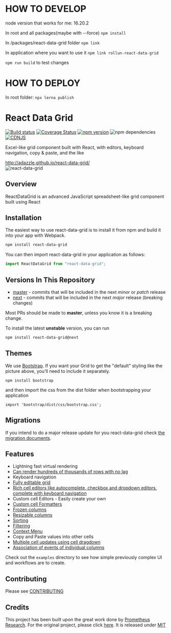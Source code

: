 # HOW TO DEVELOP

node version that works for me: 16.20.2

In root and all packages(maybe with --force)
`npm install`

In /packages/react-data-grid folder
`npm link`

In application where you want to use it
`npm link rollun-react-data-grid`

`npm run build` to test changes

# HOW TO DEPLOY

In root folder:
`npx lerna publish`

# React Data Grid

[logo]: https://user-images.githubusercontent.com/1432798/48616964-077b9400-e98d-11e8-9b56-f70e0722b83d.png "ReactDataGrid"

[![Build status](https://ci.appveyor.com/api/projects/status/smciktvlkvp6r8w7/branch/master?svg=true)](https://ci.appveyor.com/project/adazzle/react-data-grid/branch/master)
[![Coverage Status](https://coveralls.io/repos/adazzle/react-data-grid/badge.svg?branch=master)](https://coveralls.io/r/adazzle/react-data-grid?branch=master)
[![npm version](https://badge.fury.io/js/react-data-grid.svg)](http://badge.fury.io/js/react-data-grid)
![npm dependencies](https://david-dm.org/adazzle/react-data-grid.svg)
[![CDNJS](https://img.shields.io/cdnjs/v/react-data-grid.svg)](https://cdnjs.com/libraries/react-data-grid)

Excel-like grid component built with React, with editors, keyboard navigation, copy &amp; paste, and the like

http://adazzle.github.io/react-data-grid/  
![react-data-grid](https://cloud.githubusercontent.com/assets/1432798/7348812/78063bd6-ecec-11e4-89d5-ffd327721cd7.PNG)

## Overview

ReactDataGrid is an advanced JavaScript spreadsheet-like grid component built using React

## Installation

The easiest way to use react-data-grid is to install it from npm and build it into your app with Webpack.

```sh
npm install react-data-grid
```

You can then import react-data-grid in your application as follows:

```typescript
import ReactDataGrid from "react-data-grid";
```

## Versions In This Repository

- [master](https://github.com/adazzle/react-data-grid/commits/master) - commits that will be included in the next _minor_ or _patch_ release
- [next](https://github.com/adazzle/react-data-grid/commits/next) - commits that will be included in the next _major_ release (breaking changes)

Most PRs should be made to **master**, unless you know it is a breaking change.

To install the latest **unstable** version, you can run

```sh
npm install react-data-grid@next
```

## Themes

We use [Bootstrap](https://github.com/twbs/bootstrap). If you want your Grid to get the "default" styling like the picture above, you'll need to include it separately.

```
npm install bootstrap
```

and then import the css from the dist folder when bootstrapping your application

```
import 'bootstrap/dist/css/bootstrap.css';
```

## Migrations

If you intend to do a major release update for you react-data-grid check [the migration documents](migrations).

## Features

- Lightning fast virtual rendering
- [Can render hundreds of thousands of rows with no lag](http://adazzle.github.io/react-data-grid/#/examples/one-million-rows)
- Keyboard navigation
- [Fully editable grid](http://adazzle.github.io/react-data-grid/#/examples/editable)
- [Rich cell editors like autocomplete, checkbox and dropdown editors, complete with keyboard navigation](http://adazzle.github.io/react-data-grid/#/examples/built-in-editors)
- Custom cell Editors - Easily create your own
- [Custom cell Formatters](http://adazzle.github.io/react-data-grid/#/examples/custom-formatters)
- [Frozen columns](http://adazzle.github.io/react-data-grid/#/examples/frozen-cols)
- [Resizable columns](http://adazzle.github.io/react-data-grid/#/examples/resizable-cols)
- [Sorting](http://adazzle.github.io/react-data-grid/#/examples/sortable-cols)
- [Filtering](http://adazzle.github.io/react-data-grid/#/examples/filterable-sortable-grid)
- [Context Menu](http://adazzle.github.io/react-data-grid/#/examples/context-menu)
- Copy and Paste values into other cells
- [Multiple cell updates using cell dragdown](http://adazzle.github.io/react-data-grid/#/examples/cell-drag-down)
- [Association of events of individual columns](http://adazzle.github.io/react-data-grid/#/examples/column-events)

Check out the `examples` directory to see how simple previously complex UI
and workflows are to create.

## Contributing

Please see [CONTRIBUTING](CONTRIBUTING.md)

## Credits

This project has been built upon the great work done by [Prometheus Research](https://github.com/prometheusresearch). For the original project, please click [here](https://github.com/prometheusresearch/react-grid). It is released under [MIT](https://github.com/adazzle/react-data-grid/blob/master/LICENSE)
